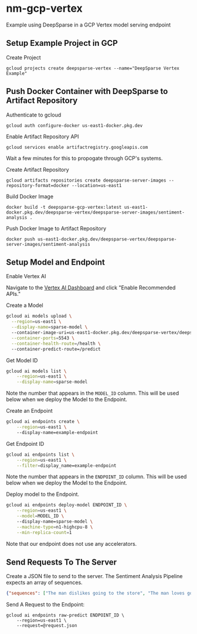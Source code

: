 # nm-gcp-vertex
Example using DeepSparse in a GCP Vertex model serving endpoint

## Setup Example Project in GCP

Create Project
```
gcloud projects create deepsparse-vertex --name="DeepSparse Vertex Example"
```

## Push Docker Container with DeepSparse to Artifact Repository

Authenticate to gcloud
```
gcloud auth configure-docker us-east1-docker.pkg.dev
```

Enable Artifact Repository API
```
gcloud services enable artifactregistry.googleapis.com
```
Wait a few minutes for this to propogate through GCP's systems.

Create Artifact Repository
```
gcloud artifacts repositories create deepsparse-server-images --repository-format=docker --location=us-east1
```

Build Docker Image
```
docker build -t deepsparse-gcp-vertex:latest us-east1-docker.pkg.dev/deepsparse-vertex/deepsparse-server-images/sentiment-analysis .
```

Push Docker Image to Artifact Repository
```
docker push us-east1-docker.pkg.dev/deepsparse-vertex/deepsparse-server-images/sentiment-analysis
```

## Setup Model and Endpoint

Enable Vertex AI

Navigate to the [Vertex AI Dashboard](https://console.cloud.google.com/vertex-ai?project=deepsparse-vertex) and click "Enable Recommended APIs."


Create a Model
```bash
gcloud ai models upload \
  --region=us-east1 \
  --display-name=sparse-model \ 
  --container-image-uri=us-east1-docker.pkg.dev/deepsparse-vertex/deepsparse-server-images/sentiment-analysis \
  --container-ports=5543 \
  --container-health-route=/health \ 
  --container-predict-route=/predict
```

Get Model ID
```bash
gcloud ai models list \
    --region=us-east1 \
    --display-name=sparse-model
```
Note the number that appears in the `MODEL_ID` column. This will be used below when we deploy the Model to the Endpoint.

Create an Endpoint
```bash
gcloud ai endpoints create \
    --region=us-east1 \ 
    --display-name=example-endpoint
```

Get Endpoint ID
```bash
gcloud ai endpoints list \
    --region=us-east1 \
    --filter=display_name=example-endpoint
```
Note the number that appears in the `ENDPOINT_ID` column. This will be used below when we deploy the Model to the Endpoint.

Deploy model to the Endpoint.

```bash
gcloud ai endpoints deploy-model ENDPOINT_ID \
    --region=us-east1 \
    --model=MODEL_ID \ 
    --display-name=sparse-model \
    --machine-type=n1-highcpu-8 \
    --min-replica-count=1
```
Note that our endpoint does not use any accelerators.

## Send Requests To The Server

Create a JSON file to send to the server. The Sentiment Analysis Pipeline expects an array of sequences.

```json
{"sequences": ["The man dislikes going to the store", "The man loves going to the store"]}
```

Send A Request to the Endpoint:

```
gcloud ai endpoints raw-predict ENDPOINT_ID \
    --region=us-east1 \
    --request=@request.json
```
